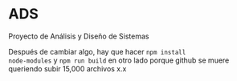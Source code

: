 # ADS
Proyecto de Análisis y Diseño de Sistemas

Después de cambiar algo, hay que hacer <code>npm install node-modules</code> y <code>npm run build</code> en otro lado porque github se muere queriendo subir 15,000 archivos x.x

